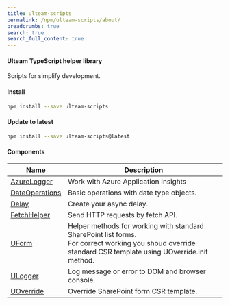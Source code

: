 ```yaml
---
title: ulteam-scripts
permalink: /npm/ulteam-scripts/about/
breadcrumbs: true
search: true
search_full_content: true
---
```


####  Ulteam TypeScript helper library

Scripts for simplify development.

#### Install

```bash
npm install --save ulteam-scripts
```

#### Update to latest

```bash
npm install --save ulteam-scripts@latest
```



#### Components

| Name | Description |
|-|-|
| [AzureLogger](/npm/ulteam-scripts/azurelogger/) | Work with Azure Application Insights |
| [DateOperations](/npm/ulteam-scripts/dateoperations/) | Basic operations with date type objects. |
| [Delay](/npm/ulteam-scripts/delay/) | Create your async delay. |
| [FetchHelper](/npm/ulteam-scripts/fetchhelper/) | Send HTTP requests by fetch API. |
| [UForm](/npm/ulteam-scripts/uform/) | Helper methods for working with standard SharePoint list forms.<br> For correct working you shoud override standard CSR template using UOverride.init method. |
| [ULogger](/npm/ulteam-scripts/ulogger/) | Log message or error to DOM and browser console. |
| [UOverride](/npm/ulteam-scripts/uoverride/) | Override SharePoint form CSR template. |
